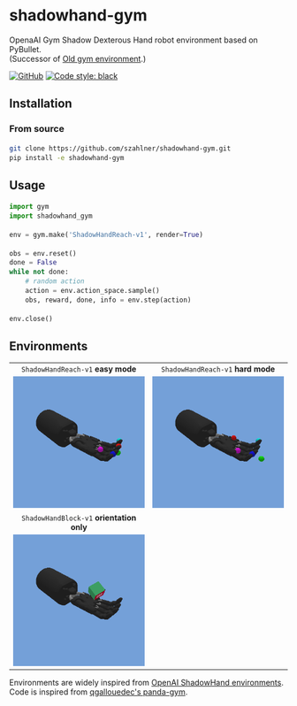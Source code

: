 # shadowhand-gym

OpenaAI Gym Shadow Dexterous Hand robot environment based on PyBullet.  
(Successor of [Old gym environment](https://rgit.acin.tuwien.ac.at/matthias.hirschmanner/shadow_teleop/).)

[![GitHub](https://img.shields.io/github/license/szahlner/shadowhand-gym.svg)](LICENSE)
[![Code style: black](https://img.shields.io/badge/code%20style-black-000000.svg)](https://github.com/psf/black)

## Installation

### From source

```bash
git clone https://github.com/szahlner/shadowhand-gym.git
pip install -e shadowhand-gym
```

## Usage

```python
import gym
import shadowhand_gym

env = gym.make('ShadowHandReach-v1', render=True)

obs = env.reset()
done = False
while not done:
    # random action
    action = env.action_space.sample()
    obs, reward, done, info = env.step(action)

env.close()
```

## Environments

| | |
| :------------------------------: | :--------------------------------------------: |
| `ShadowHandReach-v1` **easy mode** | `ShadowHandReach-v1` **hard mode** |
| ![ShadowHandReach-v1 easy](./docs/ShadowHandReach-v1_easy.gif) | ![ShadowHandReach-v1_hard](./docs/ShadowHandReach-v1_hard.gif) |
| `ShadowHandBlock-v1` **orientation only** | |
| ![ShadowHandBlock-v1](./docs/ShadowHandBlock-v1.gif) | |

Environments are widely inspired from [OpenAI ShadowHand environments](https://openai.com/blog/ingredients-for-robotics-research/).  
Code is inspired from [qgallouedec's panda-gym](https://github.com/qgallouedec/panda-gym).